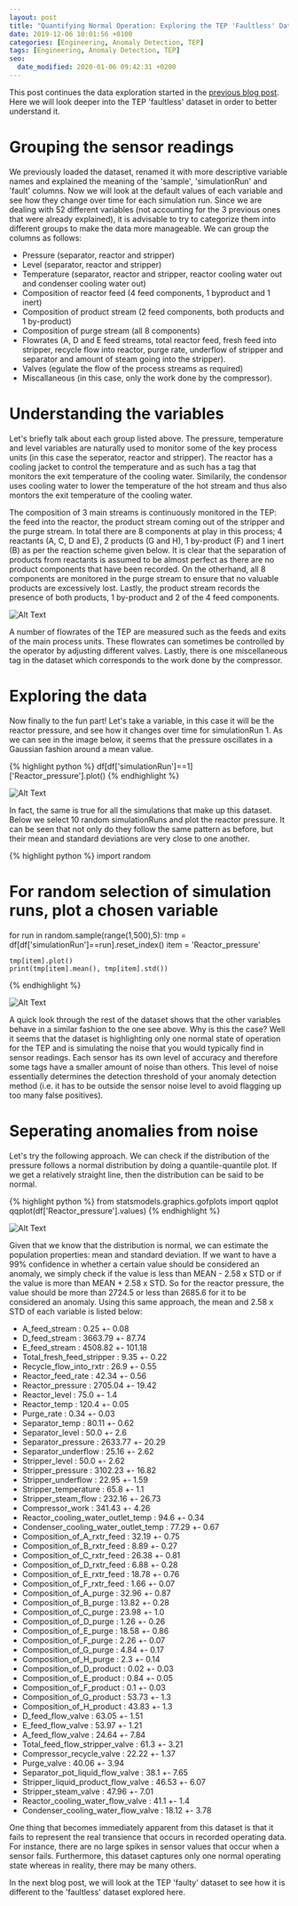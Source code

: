 ```yaml
---
layout: post
title: "Quantifying Normal Operation: Exploring the TEP 'Faultless' Dataset"
date: 2019-12-06 10:01:56 +0100
categories: [Engineering, Anomaly Detection, TEP]
tags: [Engineering, Anomaly Detection, TEP]
seo:
  date_modified: 2020-01-06 09:42:31 +0200
---
```


This post continues the data exploration started in the [previous blog post](https://keepfloyding.github.io/posts/data-explor-TEP-1/). Here we will look deeper into the TEP 'faultless' dataset in order to better understand it. 

# Grouping the sensor readings

We previously loaded the dataset, renamed it with more descriptive variable names and explained the meaning of the 'sample', 'simulationRun' and 'fault' columns. Now we will look at the default values of each variable and see how they change over time for each simulation run. Since we are dealing with 52 different variables (not accounting for the 3 previous ones that were already explained), it is advisable to try to categorize them into different groups to make the data more manageable. We can group the columns as follows:

* Pressure (separator, reactor and stripper)
* Level (separator, reactor and stripper)
* Temperature (separator, reactor and stripper, reactor cooling water out and condenser cooling water out)
* Composition of reactor feed (4 feed components, 1 byproduct and 1 inert)
* Composition of product stream (2 feed components, both products and 1 by-product)
* Composition of purge stream (all 8 components)
* Flowrates (A, D and E feed streams, total reactor feed, fresh feed into stripper, recycle flow into reactor, purge rate, underflow of stripper and separator and amount of steam going into the stripper).
* Valves (egulate the flow of the process streams as required)
* Miscallaneous (in this case, only the work done by the compressor).

# Understanding the variables

Let's briefly talk about each group listed above. The pressure, temperature and level variables are naturally used to monitor some of the key process units (in this case the seperator, reactor and stripper). The reactor has a cooling jacket to control the temperature and as such has a tag that monitors the exit temperature of the cooling water. Similarily, the condensor uses cooling water to lower the temperature of the hot stream and thus also montors the exit temperature of the cooling water. 

The composition of 3 main streams is continuously monitored in the TEP: the feed into the reactor, the product stream coming out of the stripper and the purge stream. In total there are 8 components at play in this process; 4 reactants (A, C, D and E), 2 products (G and H), 1 by-product (F) and 1 inert (B) as per the reaction scheme given below. It is clear that the separation of products from reactants is assumed to be almost perfect as there are no product components that have been recorded. On the otherhand, all 8 components are monitored in the purge stream to ensure that no valuable products are excessively lost. Lastly, the product stream records the presence of both products, 1 by-product and 2 of the 4 feed components. 

![Alt Text](https://keepfloyding.github.io/images/TEP_reaction_scheme.png)

A number of flowrates of the TEP are measured such as the feeds and exits of the main process units. These flowrates can sometimes be controlled by the operator by adjusting different valves. Lastly, there is one miscellaneous tag in the dataset which corresponds to the work done by the compressor. 

# Exploring the data

Now finally to the fun part! Let's take a variable, in this case it will be the reactor pressure, and see how it changes over time for simulationRun 1. As we can see in the image below, it seems that the pressure oscillates in a Gaussian fashion around a mean value. 

{% highlight python %}
df[df['simulationRun']==1]['Reactor_pressure'].plot()
{% endhighlight %} 

![Alt Text](https://keepfloyding.github.io/images/Reactor_pressure.png)

In fact, the same is true for all the simulations that make up this dataset. Below we select 10 random simulationRuns and plot the reactor pressure. It can be seen that not only do they follow the same pattern as before, but their mean and standard deviations are very close to one another. 

{% highlight python %}
import random
# For random selection of simulation runs, plot a chosen variable
for run in random.sample(range(1,500),5):
    tmp = df[df['simulationRun']==run].reset_index()
    item = 'Reactor_pressure'
    
    tmp[item].plot()
    print(tmp[item].mean(), tmp[item].std())
{% endhighlight %} 

![Alt Text](https://keepfloyding.github.io/images/Reactor_pressure_multi.png)

A quick look through the rest of the dataset shows that the other variables behave in a similar fashion to the one see above. Why is this the case? Well it seems that the dataset is highlighting only one normal state of operation for the TEP and is simulating the noise that you would typically find in sensor readings. Each sensor has its own level of accuracy and therefore some tags have a smaller amount of noise than others. This level of noise essentially determines the detection threshold of your anomaly detection method (i.e. it has to be outside the sensor noise level to avoid flagging up too many false positives). 

# Seperating anomalies from noise

Let's try the following approach. We can check if the distribution of the pressure follows a normal distribution by doing a quantile-quantile plot. If we get a relatively straight line, then the distribution can be said to be normal. 

{% highlight python %}
from statsmodels.graphics.gofplots import qqplot
qqplot(df['Reactor_pressure'].values)
{% endhighlight %} 

![Alt Text](https://keepfloyding.github.io/images/Reactor_pressure_quantile.png)

Given that we know that the distribution is normal, we can estimate the population properties: mean and standard deviation. If we want to have a 99% confidence in whether a certain value should be considered an anomaly, we simply check if the value is less than MEAN - 2.58 x STD or if the value is more than MEAN + 2.58 x STD. So for the reactor pressure, the value should be more than 2724.5 or less than 2685.6 for it to be considered an anomaly. Using this same approach, the mean and 2.58 x STD of each variable is listed below:

* A_feed_stream : 0.25 +- 0.08
* D_feed_stream : 3663.79 +- 87.74
* E_feed_stream : 4508.82 +- 101.18
* Total_fresh_feed_stripper : 9.35 +- 0.22
* Recycle_flow_into_rxtr : 26.9 +- 0.55
* Reactor_feed_rate : 42.34 +- 0.56
* Reactor_pressure : 2705.04 +- 19.42
* Reactor_level : 75.0 +- 1.4
* Reactor_temp : 120.4 +- 0.05
* Purge_rate : 0.34 +- 0.03
* Separator_temp : 80.11 +- 0.62
* Separator_level : 50.0 +- 2.6
* Separator_pressure : 2633.77 +- 20.29
* Separator_underflow : 25.16 +- 2.62
* Stripper_level : 50.0 +- 2.62
* Stripper_pressure : 3102.23 +- 16.82
* Stripper_underflow : 22.95 +- 1.59
* Stripper_temperature : 65.8 +- 1.1
* Stripper_steam_flow : 232.16 +- 26.73
* Compressor_work : 341.43 +- 4.26
* Reactor_cooling_water_outlet_temp : 94.6 +- 0.34
* Condenser_cooling_water_outlet_temp : 77.29 +- 0.67
* Composition_of_A_rxtr_feed : 32.19 +- 0.75
* Composition_of_B_rxtr_feed : 8.89 +- 0.27
* Composition_of_C_rxtr_feed : 26.38 +- 0.81
* Composition_of_D_rxtr_feed : 6.88 +- 0.28
* Composition_of_E_rxtr_feed : 18.78 +- 0.76
* Composition_of_F_rxtr_feed : 1.66 +- 0.07
* Composition_of_A_purge : 32.96 +- 0.87
* Composition_of_B_purge : 13.82 +- 0.28
* Composition_of_C_purge : 23.98 +- 1.0
* Composition_of_D_purge : 1.26 +- 0.26
* Composition_of_E_purge : 18.58 +- 0.86
* Composition_of_F_purge : 2.26 +- 0.07
* Composition_of_G_purge : 4.84 +- 0.17
* Composition_of_H_purge : 2.3 +- 0.14
* Composition_of_D_product : 0.02 +- 0.03
* Composition_of_E_product : 0.84 +- 0.05
* Composition_of_F_product : 0.1 +- 0.03
* Composition_of_G_product : 53.73 +- 1.3
* Composition_of_H_product : 43.83 +- 1.3
* D_feed_flow_valve : 63.05 +- 1.51
* E_feed_flow_valve : 53.97 +- 1.21
* A_feed_flow_valve : 24.64 +- 7.84
* Total_feed_flow_stripper_valve : 61.3 +- 3.21
* Compressor_recycle_valve : 22.22 +- 1.37
* Purge_valve : 40.06 +- 3.94
* Separator_pot_liquid_flow_valve : 38.1 +- 7.65
* Stripper_liquid_product_flow_valve : 46.53 +- 6.07
* Stripper_steam_valve : 47.96 +- 7.01
* Reactor_cooling_water_flow_valve : 41.1 +- 1.4
* Condenser_cooling_water_flow_valve : 18.12 +- 3.78

One thing that becomes immediately apparent from this dataset is that it fails to represent the real transience that occurs in recorded operating data. For instance, there are no large spikes in sensor values that occur when a sensor fails. Furthermore, this dataset captures only one normal operating state whereas in reality, there may be many others. 

In the next blog post, we will look at the TEP 'faulty' dataset to see how it is different to the 'faultless' dataset explored here.







